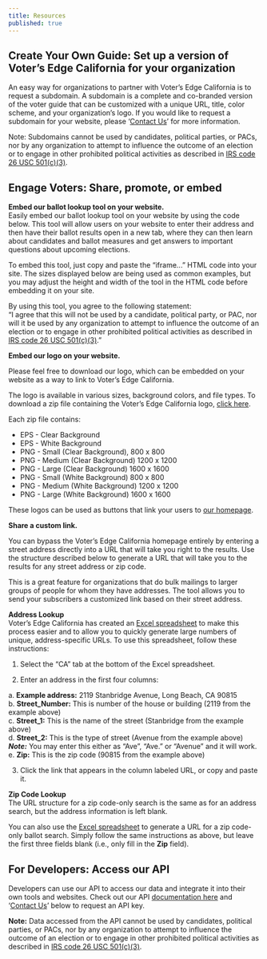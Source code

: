 ```yaml
---
title: Resources
published: true
---
```

<a id="create-guide"></a>
## Create Your Own Guide: Set up a version of Voter’s Edge California for your organization  

An easy way for organizations to partner with Voter’s Edge California is to request a subdomain. A subdomain is a complete and co-branded version of the voter guide that can be customized with a unique URL, title, color scheme, and your organization’s logo. If you would like to request a subdomain for your website, please ‘[Contact Us](http://votersedge.org/en/ca/feedback)’ for more information.  

Note: Subdomains cannot be used by candidates, political parties, or PACs, nor by any organization to attempt to influence the outcome of an election or to engage in other prohibited political activities as described in [IRS code 26 USC 501(c)(3)](http://1.usa.gov/1lvMCT3).  

<a id="engage-voters"></a>
## Engage Voters: Share, promote, or embed  

**Embed our ballot lookup tool on your website.**  
Easily embed our ballot lookup tool on your website by using the code below. This tool will allow users on your website to enter their address and then have their ballot results open in a new tab, where they can then learn about candidates and ballot measures and get answers to important questions about upcoming elections.  

To embed this tool, just copy and paste the “iframe...” HTML code into your site. The sizes displayed below are being used as common examples, but you may adjust the height and width of the tool in the HTML code before embedding it on your site.  

By using this tool, you agree to the following statement:  
“I agree that this will not be used by a candidate, political party, or PAC, nor will it be used by any organization to attempt to influence the outcome of an election or to engage in other prohibited political activities as described in [IRS code 26 USC 501(c)(3)](http://1.usa.gov/1lvMCT3).”  

<div id="address-widgets"></div>

**Embed our logo on your website.**  

Please feel free to download our logo, which can be embedded on your website as a way to link to Voter’s Edge California.  

The logo is available in various sizes, background colors, and file types. To download a zip file containing the Voter’s Edge California logo, [click here](https://s3-us-west-2.amazonaws.com/ve-resources/Voter%27s+Edge+California.zip).  

Each zip file contains:  
- EPS - Clear Background  
- EPS - White Background  
- PNG - Small (Clear Background), 800 x 800  
- PNG - Medium (Clear Background) 1200 x 1200  
- PNG - Large (Clear Background) 1600 x 1600  
- PNG - Small (White Background) 800 x 800  
- PNG - Medium (White Background) 1200 x 1200  
- PNG - Large (White Background) 1600 x 1600  

These logos can be used as buttons that link your users to [our homepage](http://votersedge.org/en/ca).  

**Share a custom link.**  

You can bypass the Voter’s Edge California homepage entirely by entering a street address directly into a URL that will take you right to the results. Use the structure described below to generate a URL that will take you to the results for any street address or zip code.  

This is a great feature for organizations that do bulk mailings to larger groups of people for whom they have addresses. The tool allows you to send your subscribers a customized link based on their street address.  

**Address Lookup**  
Voter’s Edge California has created an [Excel spreadsheet](https://s3-us-west-2.amazonaws.com/ve-resources/URL-Address+Tool.xlsx) to make this process easier and to allow you to quickly generate large numbers of unique, address-specific URLs. To use this spreadsheet, follow these instructions:  

 1. Select the “CA” tab at the bottom of the Excel spreadsheet. 
 
 2. Enter an address in the first four columns:  
 
  a. **Example address:** 2119 Stanbridge Avenue, Long Beach, CA 90815  
  b. **Street_Number:** This is number of the house or building (2119 from the example above)  
  c. **Street_1:** This is the name of the street (Stanbridge from the example above)  
  d. **Street_2:** This is the type of street (Avenue from the example above) _**Note:**_ You may enter this either as “Ave”, “Ave.” or “Avenue” and it will work.  
  e. **Zip:** This is the zip code (90815 from the example above)  
  
 3. Click the link that appears in the column labeled URL, or copy and paste it.

**Zip Code Lookup**  
The URL structure for a zip code-only search is the same as for an address search, but the address information is left blank.  

You can also use the [Excel spreadsheet](https://s3-us-west-2.amazonaws.com/ve-resources/URL-Address+Tool.xlsx) to generate a URL for a zip code-only ballot search. Simply follow the same instructions as above, but leave the first three fields blank (i.e., only fill in the **Zip** field).  

<a id="developers"></a>
## For Developers: Access our API  

Developers can use our API to access our data and integrate it into their own tools and websites. Check out our API [documentation here](https://gist.github.com/maplight/3ed07b3e51f3f4b9f66f1fc596d3e572) and ‘[Contact Us](http://votersedge.org/en/ca/feedback)’ below to request an API key.  

**Note:** Data accessed from the API cannot be used by candidates, political parties, or PACs, nor by any organization to attempt to influence the outcome of an election or to engage in other prohibited political activities as described in [IRS code 26 USC 501(c)(3)](http://1.usa.gov/1lvMCT3).
